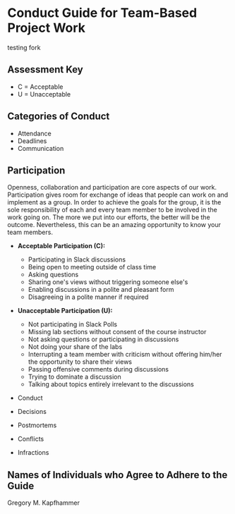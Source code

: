 # Conduct Guide for Team-Based Project Work

testing fork

## Assessment Key

* C = Acceptable
* U = Unacceptable

## Categories of Conduct

* Attendance
* Deadlines
* Communication

## Participation

Openness, collaboration and participation are core aspects of our work. Participation
gives room for exchange of ideas that people can work on and implement as a group.
In order to achieve the goals for the group, it is the sole responsibility of each
and every team member to be involved in the work going on. The more we put into our
efforts, the better will be the outcome. Nevertheless, this can be an amazing
opportunity to know your team members.

* **Acceptable Participation (C):**
  * Participating in Slack discussions
  * Being open to meeting outside of class time
  * Asking questions
  * Sharing one's views without triggering someone else's
  * Enabling discussions in a polite and pleasant form
  * Disagreeing in a polite manner if required

* **Unacceptable Participation (U):**
  * Not participating in Slack Polls
  * Missing lab sections without consent of the course instructor
  * Not asking questions or participating in discussions
  * Not doing your share of the labs
  * Interrupting a team member with criticism without offering him/her the opportunity
    to share their views
  * Passing offensive comments during discussions
  * Trying to dominate a discussion
  * Talking about topics entirely irrelevant to the discussions

* Conduct
* Decisions
* Postmortems
* Conflicts
* Infractions

## Names of Individuals who Agree to Adhere to the Guide

Gregory M. Kapfhammer
